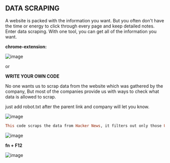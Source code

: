 **DATA SCRAPING**
-------------

A website is packed with the information you want. But you often don't have the time or energy to click through every page and keep detailed notes. Enter data scraping. With one tool, you can get all of the information you want.

**chrome-extension:**

![image](https://user-images.githubusercontent.com/43988314/225958441-c4483183-7f8f-43f6-b9b0-a517aa7bcbe3.png)

or 

**WRITE YOUR OWN CODE**

No one wants us to scrap data from the website which was gathered by the company, But most of the companies provide us with ways to check what data is allowed to scrap.

just add robot.txt after the parent link and company will let you know.

![image](https://user-images.githubusercontent.com/43988314/225958794-dc9500fe-14e9-4110-bbf4-12b48f824ec2.png)

```ruby
This code scraps the data from Hacker News, it filters out only those URLs which have more than x number of points.
```

![image](https://user-images.githubusercontent.com/43988314/225960067-93614a4c-2146-4656-8814-6634ce39c2ba.png)

**fn + F12**

![image](https://user-images.githubusercontent.com/43988314/225961279-469c5a8b-9155-4736-b279-d7ae53488fd6.png)
